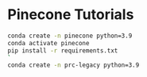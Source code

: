 # Pinecone Tutorials

```sh
conda create -n pinecone python=3.9
conda activate pinecone
pip install -r requirements.txt
`
conda create -n prc-legacy python=3.9